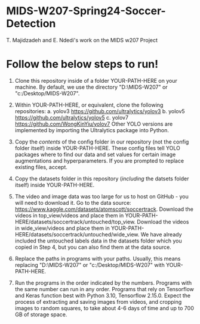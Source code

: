 # MIDS-W207-Spring24-Soccer-Detection
T. Majidzadeh and E. Ndedi's work on the MIDS w207 Project

# Follow the below steps to run!

1. Clone this repository inside of a folder YOUR-PATH-HERE on your machine. By default, we use the directory "D:\\MIDS-W207" or "c:/Desktop/MIDS-W207".

2. Within YOUR-PATH-HERE, or equivalent, clone the following repositories:
    a. yolov3 https://github.com/ultralytics/yolov3
    b. yolov5 https://github.com/ultralytics/yolov5
    c. yolov7 https://github.com/WongKinYiu/yolov7
    Other YOLO versions are implemented by importing the Ultralytics package into Python.

3. Copy the *contents* of the config folder in our repository (not the config folder itself) inside YOUR-PATH-HERE. These config files tell YOLO packages where to find our data and set values for certain image augmentations and hyperparameters. If you are prompted to replace existing files, accept.

4. Copy the datasets folder in this repository (*including* the datsets folder itself) inside YOUR-PATH-HERE.
    
5. The video and image data was too large for us to host on GitHub - you will need to download it. Go to the data source: https://www.kaggle.com/datasets/atomscott/soccertrack. Download the videos in top_view/videos and place them in YOUR-PATH-HERE/datasets/soccertrack/untouched/top_view. Download the videos in wide_view/videos and place them in YOUR-PATH-HERE/datasets/soccertrack/untouched/wide_view. We have already included the untouched labels data in the datasets folder which you copied in Step 4, but you can also find them at the data source.
    
6. Replace the paths in programs with your paths. Usually, this means replacing "D:\\MIDS-W207" or "c:/Desktop/MIDS-W207" with YOUR-PATH-HERE.
    
7. Run the programs in the order indicated by the numbers. Programs with the same number can run in any order. Programs that rely on Tensorflow and Keras function best with Python 3.10, Tensorflow 2.15.0. Expect the process of extracting and saving images from videos, and cropping images to random squares, to take about 4-6 days of time and up to 700 GB of storage space.